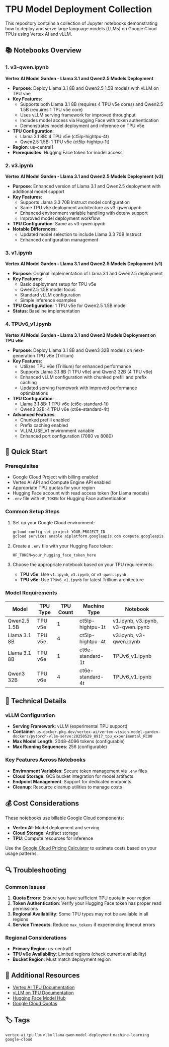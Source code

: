 # TPU Model Deployment Collection

This repository contains a collection of Jupyter notebooks demonstrating how to deploy and serve large language models (LLMs) on Google Cloud TPUs using Vertex AI and vLLM.

## 📚 Notebooks Overview

### 1. v3-qwen.ipynb
**Vertex AI Model Garden - Llama 3.1 and Qwen2.5 Models Deployment**

- **Purpose**: Deploy Llama 3.1 8B and Qwen2.5 1.5B models with vLLM on TPU v5e
- **Key Features**:
  - Supports both Llama 3.1 8B (requires 4 TPU v5e cores) and Qwen2.5 1.5B (requires 1 TPU v5e core)
  - Uses vLLM serving framework for improved throughput
  - Includes model access via Hugging Face with token authentication
  - Demonstrates model deployment and inference on TPU v5e
- **TPU Configuration**: 
  - Llama 3.1 8B: 4 TPU v5e (ct5lp-hightpu-4t)
  - Qwen2.5 1.5B: 1 TPU v5e (ct5lp-hightpu-1t)
- **Region**: us-central1
- **Prerequisites**: Hugging Face token for model access

### 2. v3.ipynb
**Vertex AI Model Garden - Llama 3.1 and Qwen2.5 Models Deployment (v3)**

- **Purpose**: Enhanced version of Llama 3.1 and Qwen2.5 deployment with additional model support
- **Key Features**:
  - Supports Llama 3.3 70B Instruct model configuration
  - Same TPU v5e deployment architecture as v3-qwen.ipynb
  - Enhanced environment variable handling with dotenv support
  - Improved model deployment workflow
- **TPU Configuration**: Same as v3-qwen.ipynb
- **Notable Differences**: 
  - Updated model selection to include Llama 3.3 70B Instruct
  - Enhanced configuration management

### 3. v1.ipynb
**Vertex AI Model Garden - Llama 3.1 and Qwen2.5 Models Deployment (v1)**

- **Purpose**: Original implementation of Llama 3.1 and Qwen2.5 deployment
- **Key Features**:
  - Basic deployment setup for TPU v5e
  - Qwen2.5 1.5B model focus
  - Standard vLLM configuration
  - Simple inference examples
- **TPU Configuration**: 1 TPU v5e for Qwen2.5 1.5B model
- **Status**: Baseline implementation

### 4. TPUv6_v1.ipynb
**Vertex AI Model Garden - Llama 3.1 and Qwen3 Models Deployment on TPU v6e**

- **Purpose**: Deploy Llama 3.1 8B and Qwen3 32B models on next-generation TPU v6e (Trillium)
- **Key Features**:
  - Utilizes TPU v6e (Trillium) for enhanced performance
  - Supports Llama 3.1 8B (1 TPU v6e) and Qwen3 32B (4 TPU v6e)
  - Enhanced vLLM configuration with chunked prefill and prefix caching
  - Updated serving framework with improved performance optimizations
- **TPU Configuration**:
  - Llama 3.1 8B: 1 TPU v6e (ct6e-standard-1t)
  - Qwen3 32B: 4 TPU v6e (ct6e-standard-4t)
- **Advanced Features**:
  - Chunked prefill enabled
  - Prefix caching enabled
  - VLLM_USE_V1 environment variable
  - Enhanced port configuration (7080 vs 8080)

## 🚀 Quick Start

### Prerequisites
- Google Cloud Project with billing enabled
- Vertex AI API and Compute Engine API enabled
- Appropriate TPU quotas for your region
- Hugging Face account with read access token (for Llama models)
- `.env` file with `HF_TOKEN` for Hugging Face authentication

### Common Setup Steps
1. Set up your Google Cloud environment:
   ```bash
   gcloud config set project YOUR_PROJECT_ID
   gcloud services enable aiplatform.googleapis.com compute.googleapis.com
   ```

2. Create a `.env` file with your Hugging Face token:
   ```
   HF_TOKEN=your_hugging_face_token_here
   ```

3. Choose the appropriate notebook based on your TPU requirements:
   - **TPU v5e**: Use `v1.ipynb`, `v3.ipynb`, or `v3-qwen.ipynb`
   - **TPU v6e**: Use `TPUv6_v1.ipynb` for latest Trillium architecture

### Model Requirements

| Model | TPU Type | TPU Count | Machine Type | Notebook |
|-------|----------|-----------|--------------|----------|
| Qwen2.5 1.5B | TPU v5e | 1 | ct5lp-hightpu-1t | v1.ipynb, v3.ipynb, v3-qwen.ipynb |
| Llama 3.1 8B | TPU v5e | 4 | ct5lp-hightpu-4t | v3.ipynb, v3-qwen.ipynb |
| Llama 3.1 8B | TPU v6e | 1 | ct6e-standard-1t | TPUv6_v1.ipynb |
| Qwen3 32B | TPU v6e | 4 | ct6e-standard-4t | TPUv6_v1.ipynb |

## 🔧 Technical Details

### vLLM Configuration
- **Serving Framework**: vLLM (experimental TPU support)
- **Container**: `us-docker.pkg.dev/vertex-ai/vertex-vision-model-garden-dockers/pytorch-vllm-serve:20250529_0917_tpu_experimental_RC00`
- **Max Model Length**: 2048-4096 tokens (configurable)
- **Max Running Sequences**: 256 (configurable)

### Key Features Across Notebooks
- **Environment Variables**: Secure token management via `.env` files
- **Cloud Storage**: GCS bucket integration for model artifacts
- **Endpoint Management**: Support for dedicated endpoints
- **Cleanup**: Resource cleanup utilities to manage costs

## 💰 Cost Considerations

These notebooks use billable Google Cloud components:
- **Vertex AI**: Model deployment and serving
- **Cloud Storage**: Artifact storage
- **TPU**: Compute resources for inference

Use the [Google Cloud Pricing Calculator](https://cloud.google.com/products/calculator/) to estimate costs based on your usage patterns.

## 🔍 Troubleshooting

### Common Issues
1. **Quota Errors**: Ensure you have sufficient TPU quota in your region
2. **Token Authentication**: Verify your Hugging Face token has proper read permissions
3. **Regional Availability**: Some TPU types may not be available in all regions
4. **Service Timeouts**: Reduce `max_tokens` if experiencing timeout errors

### Regional Considerations
- **Primary Region**: us-central1
- **TPU v6e Availability**: Limited regions (check current availability)
- **Bucket Region**: Must match deployment region

## 📖 Additional Resources

- [Vertex AI TPU Documentation](https://cloud.google.com/vertex-ai/docs/predictions/use-tpu)
- [vLLM on TPU Documentation](https://docs.vllm.ai/en/latest/getting_started/tpu-installation.html)
- [Hugging Face Model Hub](https://huggingface.co/models)
- [Google Cloud Quotas](https://cloud.google.com/docs/quotas/view-manage)

## 🏷️ Tags
`vertex-ai` `tpu` `llm` `vllm` `llama` `qwen` `model-deployment` `machine-learning` `google-cloud`

